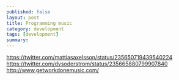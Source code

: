 ```yaml
---
published: false
layout: post
title: Programming music
category: development
tags: [development]
summary: 
---
```

https://twitter.com/mattiasaxelsson/status/235650719439540224
https://twitter.com/dvsoderstrom/status/235665880799907840
http://www.getworkdonemusic.com/
